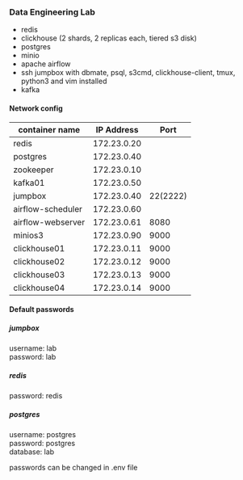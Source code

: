 ### Data Engineering Lab
- redis
- clickhouse (2 shards, 2 replicas each, tiered s3 disk)
- postgres
- minio
- apache airflow
- ssh jumpbox with dbmate, psql, s3cmd, clickhouse-client, tmux, python3 and vim installed
- kafka

#### Network config

| container name    | IP Address  | Port |
| --------------    | ----------  | ---- |
| redis             | 172.23.0.20 |
| postgres          | 172.23.0.40 |
| zookeeper         | 172.23.0.10 |
| kafka01           | 172.23.0.50 |
| jumpbox           | 172.23.0.40 | 22(2222) |
| airflow-scheduler | 172.23.0.60 |
| airflow-webserver | 172.23.0.61 | 8080 |
| minios3           | 172.23.0.90 | 9000 |
| clickhouse01      | 172.23.0.11 | 9000 |
| clickhouse02      | 172.23.0.12 | 9000 |
| clickhouse03      | 172.23.0.13 | 9000 |
| clickhouse04      | 172.23.0.14 | 9000 |

#### Default passwords
##### jumpbox
username: lab  
password: lab  
##### redis
password: redis  
##### postgres
username: postgres  
password: postgres  
database: lab  
  
passwords can be changed in .env file


